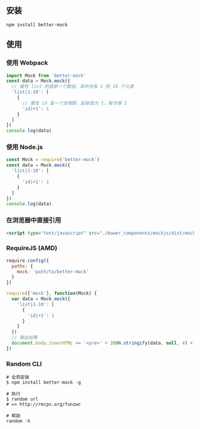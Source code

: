 ## 安装

```shell
npm install better-mock
```

## 使用

### 使用 Webpack

```js
import Mock from 'better-mock'
const data = Mock.mock({
  // 属性 list 的值是一个数组，其中含有 1 到 10 个元素
  'list|1-10': [
    {
      // 属性 id 是一个自增数，起始值为 1，每次增 1
      'id|+1': 1
    }
  ]
})
console.log(data)
```

### 使用 Node.js

```js
const Mock = require('better-mock')
const data = Mock.mock({
  'list|1-10': [
    {
      'id|+1': 1
    }
  ]
})
console.log(data)
```

### 在浏览器中直接引用

```html
<script type="text/javascript" src="./bower_components/mockjs/dist/mock.js"></script>
```

### RequireJS (AMD)

```js
require.config({
  paths: {
    mock: 'path/to/better-mock'
  }
})

require(['mock'], function(Mock) {
  var data = Mock.mock({
    'list|1-10': [
      {
        'id|+1': 1
      }
    ]
  })
  // 输出结果
  document.body.innerHTML += '<pre>' + JSON.stringify(data, null, 4) + '</pre>'
})
```

### Random CLI

```shell
# 全局安装
$ npm install better-mock -g

# 执行
$ random url
# => http://rmcpx.org/funzwc

# 帮助
random -h
```
